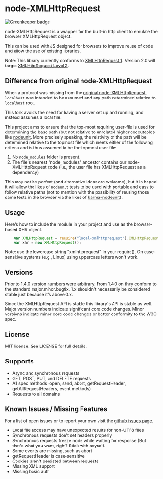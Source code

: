# node-XMLHttpRequest #

[![Greenkeeper badge](https://badges.greenkeeper.io/brettz9/node-XMLHttpRequest.svg)](https://greenkeeper.io/)

node-XMLHttpRequest is a wrapper for the built-in http client to emulate the
browser XMLHttpRequest object.

This can be used with JS designed for browsers to improve reuse of code and
allow the use of existing libraries.

Note: This library currently conforms to [XMLHttpRequest 1](http://www.w3.org/TR/XMLHttpRequest/). Version 2.0 will target [XMLHttpRequest Level 2](http://www.w3.org/TR/XMLHttpRequest2/).

## Difference from original node-XMLHttpRequest ##

When a protocol was missing from the [original node-XMLHttpRequest](https://github.com/driverdan/node-XMLHttpRequest/),
`localhost` was intended to be assumed and any path determined relative to
`localhost` root.

This fork avoids the need for having a server set up and running, and
instead assumes a local file.

This project aims to ensure that the top-most requiring user-file is
used for determining the base path (but not relative to unrelated
higher executables like [nodeunit](https://github.com/caolan/nodeunit). More
precisely speaking, the relativity of the path will be determined
relative to the topmost file which meets either of the following
criteria and is thus assumed to be the topmost user file:

1. No `node_modules` folder is present.
1. The file's nearest "node_modules" ancestor contains our
node-XMLHttpRequest code (i.e., the user file has XMLHttpRequest as a dependency)

This may not be perfect (and alternative ideas are welcome), but it
is hoped it will allow the likes of `nodeunit` tests to be used with
portable and easy to follow relative paths (not to mention with the
possibility of reusing those same tests in the browser via the likes of
[karma-nodeunit](https://github.com/karma-runner/karma-nodeunit)).

## Usage ##

Here's how to include the module in your project and use as the browser-based
XHR object.

```js
	var XMLHttpRequest = require("local-xmlhttprequest").XMLHttpRequest;
	var xhr = new XMLHttpRequest();
```

Note: use the lowercase string "xmlhttprequest" in your require(). On
case-sensitive systems (e.g., Linux) using uppercase letters won't work.

## Versions ##

Prior to 1.4.0 version numbers were arbitrary. From 1.4.0 on they conform to
the standard major.minor.bugfix. 1.x shouldn't necessarily be considered
stable just because it's above 0.x.

Since the XMLHttpRequest API is stable this library's API is stable as
well. Major version numbers indicate significant core code changes.
Minor versions indicate minor core code changes or better conformity to
the W3C spec.

## License ##

MIT license. See LICENSE for full details.

## Supports ##

* Async and synchronous requests
* GET, POST, PUT, and DELETE requests
* All spec methods (open, send, abort, getRequestHeader,
  getAllRequestHeaders, event methods)
* Requests to all domains

## Known Issues / Missing Features ##

For a list of open issues or to report your own visit the [github issues
page](https://github.com/driverdan/node-XMLHttpRequest/issues).

* Local file access may have unexpected results for non-UTF8 files
* Synchronous requests don't set headers properly
* Synchronous requests freeze node while waiting for response (But that's what you want, right? Stick with async!).
* Some events are missing, such as abort
* getRequestHeader is case-sensitive
* Cookies aren't persisted between requests
* Missing XML support
* Missing basic auth
